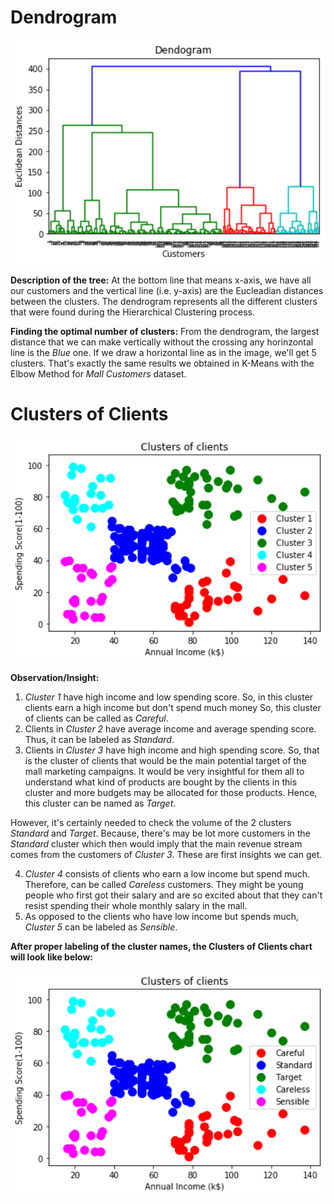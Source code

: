 # Dendrogram

<img src="Visualization/Dendrogram.jpeg" width="600px">

**Description of the tree:**
At the bottom line that means x-axis, we have all our customers and the vertical line (i.e. y-axis) are the Eucleadian distances between the clusters. The dendrogram represents all the different clusters that were found during the Hierarchical Clustering process.

**Finding the optimal number of clusters:**
From the dendrogram, the largest distance that we can make vertically without the crossing any horinzontal line is the *Blue* one. If we draw a horizontal line as in the image, we'll get 5 clusters. That's exactly the same results we obtained in K-Means with the Elbow Method for *Mall Customers* dataset.

# Clusters of Clients

<img src="Visualization/Clusters of Clients.jpeg" width="600px">

**Observation/Insight:**
1. *Cluster 1* have high income and low spending score. So, in this cluster clients earn a high income but don't spend much money So, this cluster of clients can be called as *Careful*.
2. Clients in *Cluster 2* have average income and average spending score. Thus, it can be labeled as *Standard*.
3. Clients in *Cluster 3* have high income and high spending score. So, that is the cluster of clients that would be the main potential target of the mall marketing campaigns. It would be very insightful for them all to understand what kind of products are bought by the clients in this cluster and more budgets may be allocated for those products. Hence, this cluster can be named as *Target*.

However, it's certainly needed to check the volume of the 2 clusters *Standard* and *Target*. Because, there's may be lot more customers in the *Standard* cluster which then would imply that the main revenue stream comes from the customers of *Cluster 3*. These are first insights we can get.


4. *Cluster 4* consists of clients who earn a low income but spend much. Therefore, can be called *Careless* customers. They might be young people who first got their salary and are so excited about that they can't resist spending their whole monthly salary in the mall.
5. As opposed to the clients who have low income but spends much, *Cluster 5* can be labeled as *Sensible*.

**After proper labeling of the cluster names, the Clusters of Clients chart will look like below:**

<img src="Visualization/Clusters of Clients (with labels).jpeg" width="600px">
